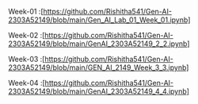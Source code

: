 Week-01 :[https://github.com/Rishitha541/Gen-AI-2303A52149/blob/main/Gen_AI_Lab_01_Week_01.ipynb]

Week-02 :[https://github.com/Rishitha541/Gen-AI-2303A52149/blob/main/GenAI_2303A52149_2_2.ipynb]

Week-03 :[https://github.com/Rishitha541/Gen-AI-2303A52149/blob/main/GEN_AI_2149_Week_3_3.ipynb]

Week-04 :[https://github.com/Rishitha541/Gen-AI-2303A52149/blob/main/GenAI_2303A52149_4_4.ipynb]
